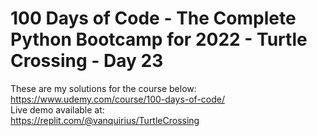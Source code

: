 # 100 Days of Code - The Complete Python Bootcamp for 2022 - Turtle Crossing - Day 23

These are my solutions for the course below:<br>
https://www.udemy.com/course/100-days-of-code/
<br>
Live demo available at:<br>
https://replit.com/@vanquirius/TurtleCrossing
